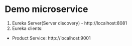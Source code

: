 # Demo microservice

1. Eureka Server(Server discovery) - http://localhost:8081
2. Eureka clients:
 - Product Service: http://localhost:9001